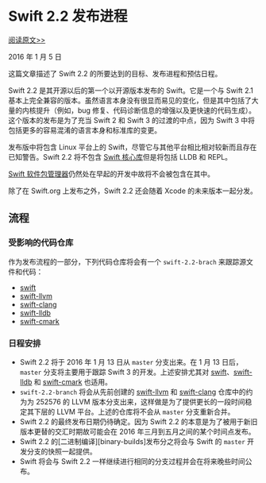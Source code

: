 # Swift 2.2 发布进程

[阅读原文>>][original-article]

2016 年 1 月 5 日

这篇文章描述了 Swift 2.2 的所要达到的目标、发布进程和预估日程。

Swift 2.2 是其开源以后的第一个以开源版本发布的 Swift。它是一个与 Swift 2.1 基本上完全兼容的版本。虽然语言本身没有很显而易见的变化，但是其中包括了大量的内核提升（例如，bug 修复、代码诊断信息的增强以及更快速的代码生成）。这个版本的发布是为了充当 Swift 2 和 Swift 3 的过渡的中点，因为 Swift 3 中将包括更多的容易混淆的语言本身和标准库的变更。

发布版中将包含 Linux 平台上的 Swift，尽管它与其他平台相比相对较新而且存在已知警告。Swift 2.2 将不包含 [Swift 核心库][swift-core-library]但是将包括 LLDB 和 REPL。

[Swift 软件包管理器][swift-package-manager]仍然处在早起的开发中故将不会被包含在其中。

除了在 Swift.org 上发布之外，Swift 2.2 还会随着 Xcode 的未来版本一起分发。

## 流程
### 受影响的代码仓库
作为发布流程的一部分，下列代码仓库将会有一个 `swift-2.2-brach` 来跟踪源文件和代码：
* [swift][swift]
* [swift-llvm][swift-llvm]
* [swift-clang][swift-clang]
* [swift-lldb][swift-lldb]
* [swift-cmark][swift-cmark]

### 日程安排
* Swift 2.2 将于 2016 年 1 月 13 日从 `master` 分支出来。在 1 月 13 日后，`master` 分支将主要用于跟踪 Swift 3 的开发。上述安排尤其对 [swift][swift]、[swift-lldb][swift-lldb] 和 [swift-cmark][swift-cmark] 也适用。
* `swift-2.2-branch` 将会从先前创建的 [swift-llvm][swift-llvm] 和 [swift-clang][swift-clang] 仓库中的约为为 252576 的 LLVM 版本分支出来，这样做是为了提供更长的一段时间稳定其下层的 LLVM 平台。上述的仓库将不会从 `master` 分支重新合并。
* Swift 2.2 的最终发布日期仍待确定。因为 Swift 2.2 的本意是为了被用于新旧版本更替的交汇时期故可能会在 2016 年三月到五月之间的某个时间点发布。
* Swift 2.2 的[二进制编译][binary-builds]发布分之将会与 Swift 的 `master` 开发分支的快照一起提供。
* Swift 将会与 Swift 2.2 一样继续进行相同的分支过程并会在将来晚些时间公布。


[original-article]: https://swift.org/blog/swift-2-2-release-process/
[swift-core-library]: https://swift.org/core-libraries/
[swift-package-manager]: https://swift.org/package-manager/
[swift]: https://github.com/apple/swift
[swift-llvm]: https://github.com/apple/swift-llvm
[swift-clang]: https://github.com/apple/swift-clang
[swift-lldb]: https://github.com/apple/swift-lldb
[swift-cmark]: https://github.com/apple/swift-cmark
